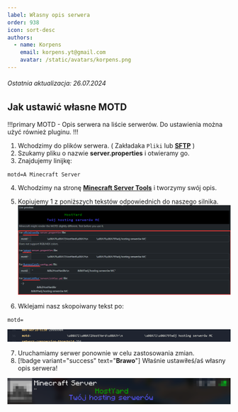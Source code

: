 ```yaml
---
label: Własny opis serwera
order: 938
icon: sort-desc
authors:
  - name: Korpens
    email: korpens.yt@gmail.com
    avatar: /static/avatars/korpens.png
---
```

###### Ostatnia aktualizacja: 26.07.2024

## Jak ustawić własne MOTD
!!!primary
MOTD - Opis serwera na liście serwerów. Do ustawienia można użyć również pluginu.
</a>
!!!

1. Wchodzimy do plików serwera. ( Zakładaka `Pliki` lub [**SFTP**](/sftp.md) )
2. Szukamy pliku o nazwie **server.properties** i otwieramy go.
3. Znajdujemy linijkę:
```properties
motd=A Minecraft Server
```
4. Wchodzimy na stronę <a href="https://mctools.org/motd-creator" target="_blank">**Minecraft Server Tools**</a> i tworzymy swój opis.
5. Kopiujemy 1 z poniższych tekstów odpowiednich do naszego silnika.
![](/static/minecraft/motd1.png)

6. Wklejami nasz skopoiwany tekst po:
```properties
motd=
```
![](/static/minecraft/motd2.png)

7. Uruchamiamy serwer ponownie w celu zastosowania zmian.
8. [!badge variant="success" text="**Brawo**"] Właśnie ustawiłeś/aś własny opis serwera!
   
![](/static/minecraft/motd3.png)